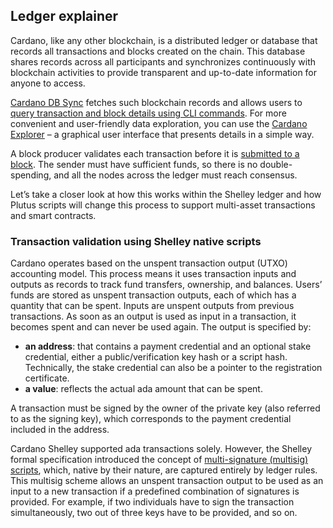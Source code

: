## Ledger explainer ##

Cardano, like any other blockchain, is a distributed ledger or database that records all transactions and blocks created on the chain. This database shares records across all participants and synchronizes continuously with blockchain activities to provide transparent and up-to-date information for anyone to access. 

[Cardano DB Sync](https://docs.cardano.org/cardano-components/cardano-db-sync) fetches such blockchain records and allows users to [query transaction and block details using CLI commands](https://docs.cardano.org/explore-cardano/cardano-architecture/working-with-db-sync). For more convenient and user-friendly data exploration, you can use the [Cardano Explorer](https://explorer.cardano.org/en.html) – a graphical user interface that presents details in a simple way.

A block producer validates each transaction before it is [submitted to a block](https://docs.cardano.org/new-to-cardano/cardano-nodes). The sender must have sufficient funds, so there is no double-spending, and all the nodes across the ledger must reach consensus.

Let’s take a closer look at how this works within the Shelley ledger and how Plutus scripts will change this process to support multi-asset transactions and smart contracts. 

### Transaction validation using Shelley native scripts ###

Cardano operates based on the unspent transaction output (UTXO) accounting model. This process means it uses transaction inputs and outputs as records to track fund transfers, ownership, and balances. Users’ funds are stored as unspent transaction outputs, each of which has a quantity that can be spent. Inputs are unspent outputs from previous transactions. As soon as an output is used as input in a transaction, it becomes spent and can never be used again. The output is specified by:

- **an address**: that contains a payment credential and an optional stake credential, either a public/verification key hash or a script hash. Technically, the stake credential can also be a pointer to the registration certificate.
- **a value**: reflects the actual ada amount that can be spent. 

A transaction must be signed by the owner of the private key (also referred to as the signing key), which corresponds to the payment credential included in the address. 

Cardano Shelley supported ada transactions solely. However, the Shelley formal specification introduced the concept of [multi-signature (multisig) scripts](https://github.com/input-output-hk/cardano-node/blob/master/doc/reference/simple-scripts.md#multi-signature-scripts), which, native by their nature, are captured entirely by ledger rules. This multisig scheme allows an unspent transaction output to be used as an input to a new transaction if a predefined combination of signatures is provided. For example, if two individuals have to sign the transaction simultaneously, two out of three keys have to be provided, and so on.
